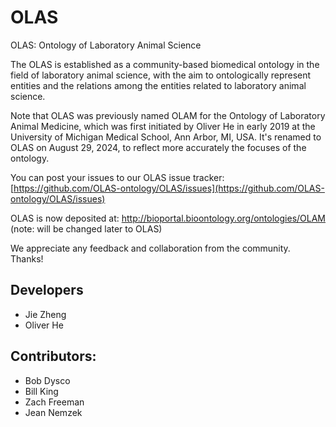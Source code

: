 # OLAS
OLAS: Ontology of Laboratory Animal Science 

The OLAS is established as a community-based biomedical ontology in the field of laboratory animal science, with the aim to ontologically represent entities and the relations among the entities related to laboratory animal science. 

Note that OLAS was previously named OLAM for the Ontology of Laboratory Animal Medicine, which was first initiated by Oliver He in early 2019 at the University of Michigan Medical School, Ann Arbor, MI, USA. It's renamed to OLAS on August 29, 2024, to reflect more accurately the focuses of the ontology. 

You can post your issues to our OLAS issue tracker: 
[https://github.com/OLAS-ontology/OLAS/issues](https://github.com/OLAS-ontology/OLAS/issues)

OLAS is now deposited at:
http://bioportal.bioontology.org/ontologies/OLAM (note: will be changed later to OLAS)

We appreciate any feedback and collaboration from the community. Thanks!

## Developers
- Jie Zheng
- Oliver He

## Contributors:
- Bob Dysco
- Bill King
- Zach Freeman
- Jean Nemzek
  
  
